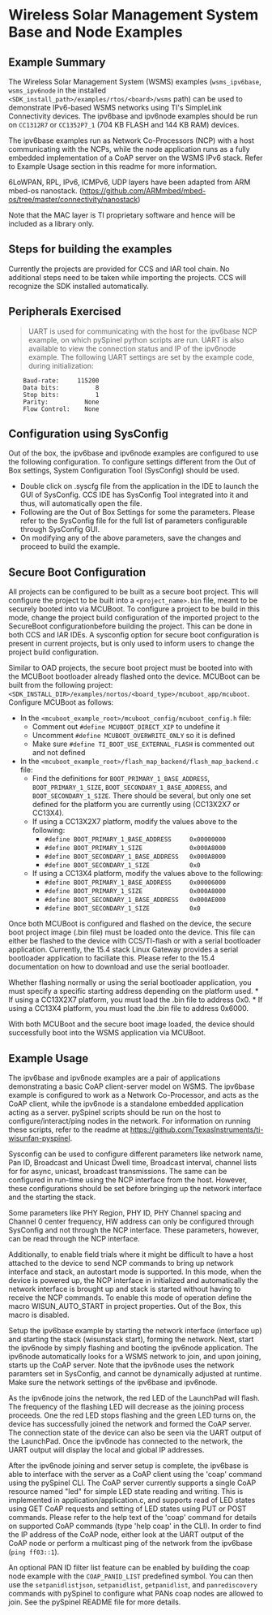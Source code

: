 Wireless Solar Management System Base and Node Examples
=======================================================

Example Summary
---------------

The Wireless Solar Management System (WSMS) examples (`wsms_ipv6base`, `wsms_ipv6node` in the installed `<SDK_install_path>/examples/rtos/<board>/wsms` path) can be used to demonstrate IPv6-based WSMS networks using TI's SimpleLink Connectivity devices. The ipv6base and ipv6node examples should be run on `CC1312R7` or `CC1352P7_1` (704 KB FLASH and 144 KB RAM) devices.

The ipv6base examples run as Network Co-Processors (NCP) with a host communicating with the NCPs, while the node application runs as a fully embedded implementation of a CoAP server on the WSMS IPv6 stack. Refer to Example Usage section in this readme for more information.

6LoWPAN, RPL, IPv6, ICMPv6, UDP layers have been adapted from ARM mbed-os nanostack. (https://github.com/ARMmbed/mbed-os/tree/master/connectivity/nanostack)

Note that the MAC layer is TI proprietary software and hence will be included as a library only. 


Steps for building the examples
--------------------------------

Currently the projects are provided for CCS and IAR tool chain. 
No additional steps need to be taken while importing the projects. CCS will recognize the SDK installed automatically.


Peripherals Exercised
---------------------

> UART is used for communicating with the host for the ipv6base NCP example, on which pySpinel python scripts are run. UART is also available to view the connection status and IP of the ipv6node example. The following UART settings are set by the example code, during initialization:
```
    Baud-rate:     115200
    Data bits:          8
    Stop bits:          1
    Parity:          None
    Flow Control:    None
```

Configuration using SysConfig
-----------------------------

Out of the box, the ipv6base and ipv6node examples are configured to use the following configuration. To configure settings different from the Out of Box settings, System Configuration Tool (SysConfig) should be used.
* Double click on .syscfg file from the application in the IDE to launch the GUI of SysConfig. CCS IDE has SysConfig Tool integrated into it and thus, will automatically open the file.
* Following are the Out of Box Settings for some the parameters. Please refer to the SysConfig file for the full list of parameters configurable through SysConfig GUI.
* On modifying any of the above parameters, save the changes and proceed to build the example.

Secure Boot Configuration
-------------------------

All projects can be configured to be built as a secure boot project. This will configure the project to be built into a `<project_name>.bin` file, meant to be securely booted into via MCUBoot. To configure a project to be build in this mode, change the project build configuration of the imported project to the SecureBoot configurationbefore building the project. This can be done in both CCS and IAR IDEs. A sysconfig option for secure boot configuration is present in current projects, but is only used to inform users to change the project build configuration.

Similar to OAD projects, the secure boot project must be booted into with the MCUBoot bootloader already flashed onto the device.  MCUBoot can be built from the following project: `<SDK_INSTALL_DIR>/examples/nortos/<board_type>/mcuboot_app/mcuboot`. Configure MCUBoot as follows:

* In the `<mcuboot_example_root>/mcuboot_config/mcuboot_config.h` file:
    * Comment out `#define MCUBOOT_DIRECT_XIP` to undefine it
    * Uncomment `#define MCUBOOT_OVERWRITE_ONLY` so it is defined
    * Make sure `#define TI_BOOT_USE_EXTERNAL_FLASH` is commented out and not defined
* In the `<mcuboot_example_root>/flash_map_backend/flash_map_backend.c` file:
    * Find the definitions for `BOOT_PRIMARY_1_BASE_ADDRESS`, `BOOT_PRIMARY_1_SIZE`, `BOOT_SECONDARY_1_BASE_ADDRESS`, and `BOOT_SECONDARY_1_SIZE`. There should be several, but only one set defined for the platform you are currently using (CC13X2X7 or CC13X4).
    * If using a CC13X2X7 platform, modify the values above to the following:
        * `#define BOOT_PRIMARY_1_BASE_ADDRESS     0x00000000`
        * `#define BOOT_PRIMARY_1_SIZE             0x000A8000`
        * `#define BOOT_SECONDARY_1_BASE_ADDRESS   0x000A8000`
        * `#define BOOT_SECONDARY_1_SIZE           0x0`
    * If using a CC13X4 platform, modify the values above to the following:
        * `#define BOOT_PRIMARY_1_BASE_ADDRESS     0x00006000`
        * `#define BOOT_PRIMARY_1_SIZE             0x000A8000`
        * `#define BOOT_SECONDARY_1_BASE_ADDRESS   0x000AE000`
        * `#define BOOT_SECONDARY_1_SIZE           0x0`

Once both MCUBoot is configured and flashed on the device, the secure boot project image (.bin file) must be loaded onto the device. This file can either be flashed to the device with CCS/TI-flash or with a serial bootloader application. Currently, the 15.4 stack Linux Gateway provides a serial bootloader application to faciliate this. Please refer to the 15.4 documentation on how to download and use the serial bootloader.

Whether flashing normally or using the serial bootloader application, you must specify a specific starting address depending on the platform used.
    * If using a CC13X2X7 platform, you must load the .bin file to address 0x0.
    * If using a CC13X4 platform, you must load the .bin file to address 0x6000.

With both MCUBoot and the secure boot image loaded, the device should successfully boot into the WSMS application via MCUBoot.

Example Usage
-------------

The ipv6base and ipv6node examples are a pair of applications demonstrating a basic CoAP client-server model on WSMS. The ipv6base example is configured to work as a Network Co-Processor, and acts as the CoAP client, while the ipv6node is a standalone embedded application acting as a server. pySpinel scripts should be run on the host to configure/interact/ping nodes in the network. For information on running these scripts, refer to the readme at https://github.com/TexasInstruments/ti-wisunfan-pyspinel.

Sysconfig can be used to configure different parameters like network name, Pan ID, Broadcast and Unicast Dwell time, Broadcast interval, channel lists for for async, unicast, broadcast transmissions. The same can be configured in run-time using the NCP interface from the host. However, these configurations should be set before bringing up the network interface and the starting the stack.

Some parameters like PHY Region, PHY ID, PHY Channel spacing and Channel 0 center frequency, HW address can only be configured through SysConfig and not through the NCP interface. These parameters, however, can be read through the NCP interface.

Additionally, to enable field trials where it might be difficult to have a host attached to the device to send NCP commands to bring up network interface and stack, an autostart mode is supported. In this mode, when the device is powered up, the NCP interface in initialized and automatically the network interface is brought up and stack is started without having to receive the NCP commands. To enable this mode of operation define the macro WISUN_AUTO_START in project properties. Out of the Box, this macro is disabled.

Setup the ipv6base example by starting the network interface (interface up) and starting the stack (wisunstack start), forming the network. Next, start the ipv6node by simply flashing and booting the ipv6node application. The ipv6node automatically looks for a WSMS network to join, and upon joining, starts up the CoAP server. Note that the ipv6node uses the network paramters set in SysConfig, and cannot be dynamically adjusted at runtime. Make sure the network settings of the ipv6base and ipv6node.

As the ipv6node joins the network, the red LED of the LaunchPad will flash. The frequency of the flashing LED will decrease as the joining process proceeds. One the red LED stops flashing and the green LED turns on, the device has successfully joined the network and formed the CoAP server. The connection state of the device can also be seen via the UART output of the LaunchPad. Once the ipv6node has connected to the network, the UART output will display the local and global IP addresses.

After the ipv6node joining and server setup is complete, the ipv6base is able to interface with the server as a CoAP client using the 'coap' command using the pySpinel CLI. The CoAP server currently supports a single CoAP resource named "led" for simple LED state reading and writing. This is implemented in application/application.c, and supports read of LED states using GET CoAP requests and setting of LED states using PUT or POST commands. Please refer to the help text of the 'coap' command for details on supported CoAP commands (type 'help coap' in the CLI). In order to find the IP address of the CoAP node, either look at the UART output of the CoAP node or perform a multicast ping of the network from the ipv6base (`ping ff03::1`).

An optional PAN ID filter list feature can be enabled by building the coap node example with the `COAP_PANID_LIST` predefined symbol. You can then use the `setpanidlistjson`, `setpanidlist`, `getpanidlist`, and `panrediscovery` commands with pySpinel to configure what PANs coap nodes are allowed to join. See the pySpinel README file for more details.
